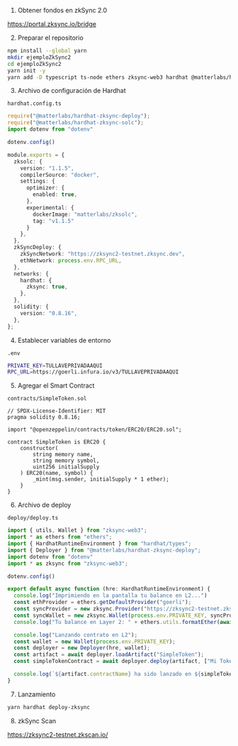 1. Obtener fondos en zkSync 2.0

https://portal.zksync.io/bridge

2. Preparar el repositorio

```bash
npm install --global yarn
mkdir ejemploZkSync2
cd ejemploZkSync2
yarn init -y
yarn add -D typescript ts-node ethers zksync-web3 hardhat @matterlabs/hardhat-zksync-solc @matterlabs/hardhat-zksync-deploy dotenv @openzeppelin/contracts
```

3. Archivo de configuración de Hardhat

`hardhat.config.ts`
```ts
require("@matterlabs/hardhat-zksync-deploy");
require("@matterlabs/hardhat-zksync-solc");
import dotenv from "dotenv"

dotenv.config()

module.exports = {
  zksolc: {
    version: "1.1.5",
    compilerSource: "docker",
    settings: {
      optimizer: {
        enabled: true,
      },
      experimental: {
        dockerImage: "matterlabs/zksolc",
        tag: "v1.1.5"
      }
    },
  },
  zkSyncDeploy: {
    zkSyncNetwork: "https://zksync2-testnet.zksync.dev",
    ethNetwork: process.env.RPC_URL,
  },
  networks: {
    hardhat: {
      zksync: true,
    },
  },
  solidity: {
    version: "0.8.16",
  },
};
```

4. Establecer variables de entorno

`.env`
```bash
PRIVATE_KEY=TULLAVEPRIVADAAQUI
RPC_URL=https://goerli.infura.io/v3/TULLAVEPRIVADAAQUI
```

5. Agregar el Smart Contract

`contracts/SimpleToken.sol`
```solidity
// SPDX-License-Identifier: MIT
pragma solidity 0.8.16;

import "@openzeppelin/contracts/token/ERC20/ERC20.sol";

contract SimpleToken is ERC20 {
    constructor(
        string memory name,
        string memory symbol,
        uint256 initialSupply
    ) ERC20(name, symbol) {
        _mint(msg.sender, initialSupply * 1 ether);
    }
}
```

6. Archivo de deploy

`deploy/deploy.ts`
```ts
import { utils, Wallet } from "zksync-web3";
import * as ethers from "ethers";
import { HardhatRuntimeEnvironment } from "hardhat/types";
import { Deployer } from "@matterlabs/hardhat-zksync-deploy";
import dotenv from "dotenv"
import * as zksync from "zksync-web3";

dotenv.config()

export default async function (hre: HardhatRuntimeEnvironment) {
  console.log("Imprimiendo en la pantalla tu balance en L2...")
  const ethProvider = ethers.getDefaultProvider("goerli");
  const syncProvider = new zksync.Provider("https://zksync2-testnet.zksync.dev");
  const syncWallet = new zksync.Wallet(process.env.PRIVATE_KEY, syncProvider, ethProvider);
  console.log("Tu balance en Layer 2: " + ethers.utils.formatEther(await syncWallet.getBalance(zksync.utils.ETH_ADDRESS)))

  console.log("Lanzando contrato en L2");
  const wallet = new Wallet(process.env.PRIVATE_KEY);
  const deployer = new Deployer(hre, wallet);
  const artifact = await deployer.loadArtifact("SimpleToken");
  const simpleTokenContract = await deployer.deploy(artifact, ["Mi Token", "MTKN", "1000000"]);

  console.log(`${artifact.contractName} ha sido lanzado en ${simpleTokenContract.address}`);
}
```

7. Lanzamiento

```bash
yarn hardhat deploy-zksync
```

8. zkSync Scan

https://zksync2-testnet.zkscan.io/
